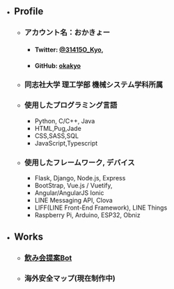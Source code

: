 
- ## Profile
    - ### アカウント名：おかきょー
         - #### Twitter: [@31415O_Kyo](https://twitter.com/31415O_Kyo), 
         - #### GitHub: [okakyo](https://github.com/okakyo)
    - ### 同志社大学 理工学部 機械システム学科所属
    - ### 使用したプログラミング言語
        - Python, C/C++, Java
        - HTML,Pug,Jade
        - CSS,SASS,SQL 
        - JavaScript,Typescript
    - ### 使用したフレームワーク, デバイス
        - Flask, Django, Node.js, Express
        - BootStrap, Vue.js / Vuetify,
        - Angular/AngularJS Ionic
        - LINE Messaging API, Clova
        - LIFF(LINE Front-End Framework), LINE Things
        - Raspberry Pi, Arduino, ESP32, Obniz

- ## Works
    - ### [飲み会提案Bot](https://www.line-community.me/bot_detail?botid=5baf522e851f74632343b187)
    -  ### 海外安全マップ(現在制作中) 

    
        
